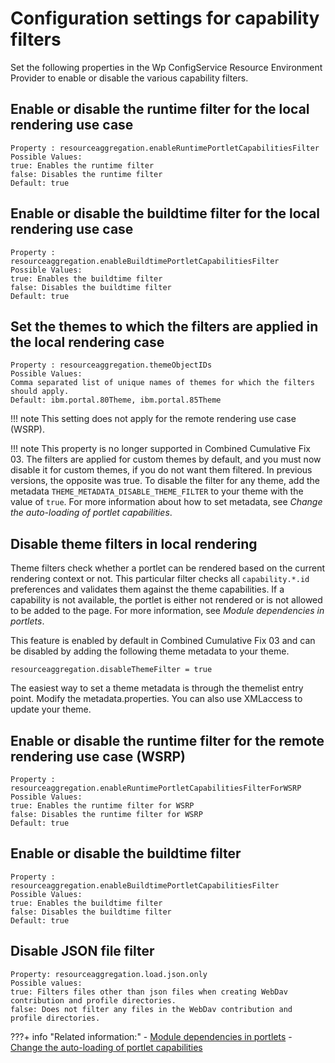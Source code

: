 # Configuration settings for capability filters

Set the following properties in the Wp ConfigService Resource Environment Provider to enable or disable the various capability filters.

## Enable or disable the runtime filter for the local rendering use case

```
Property : resourceaggregation.enableRuntimePortletCapabilitiesFilter
Possible Values:
true: Enables the runtime filter
false: Disables the runtime filter
Default: true
```

## Enable or disable the buildtime filter for the local rendering use case

```
Property : resourceaggregation.enableBuildtimePortletCapabilitiesFilter
Possible Values:
true: Enables the buildtime filter
false: Disables the buildtime filter
Default: true
```

## Set the themes to which the filters are applied in the local rendering case

```
Property : resourceaggregation.themeObjectIDs
Possible Values:
Comma separated list of unique names of themes for which the filters should apply.
Default: ibm.portal.80Theme, ibm.portal.85Theme
```

!!! note
    This setting does not apply for the remote rendering use case \(WSRP\).

!!! note
    This property is no longer supported in Combined Cumulative Fix 03. The filters are applied for custom themes by default, and you must now disable it for custom themes, if you do not want them filtered. In previous versions, the opposite was true. To disable the filter for any theme, add the metadata `THEME_METADATA_DISABLE_THEME_FILTER` to your theme with the value of `true`. For more information about how to set metadata, see *Change the auto-loading of portlet capabilities*.

## Disable theme filters in local rendering

Theme filters check whether a portlet can be rendered based on the current rendering context or not. This particular filter checks all `capability.*.id` preferences and validates them against the theme capabilities. If a capability is not available, the portlet is either not rendered or is not allowed to be added to the page. For more information, see *Module dependencies in portlets*.

This feature is enabled by default in Combined Cumulative Fix 03 and can be disabled by adding the following theme metadata to your theme.

```
resourceaggregation.disableThemeFilter = true
```

The easiest way to set a theme metadata is through the themelist entry point. Modify the metadata.properties. You can also use XMLaccess to update your theme.

## Enable or disable the runtime filter for the remote rendering use case \(WSRP\)

```
Property : resourceaggregation.enableRuntimePortletCapabilitiesFilterForWSRP
Possible Values:
true: Enables the runtime filter for WSRP
false: Disables the runtime filter for WSRP
Default: true
```

## Enable or disable the buildtime filter

```
Property : resourceaggregation.enableBuildtimePortletCapabilitiesFilter
Possible Values:
true: Enables the buildtime filter
false: Disables the buildtime filter
Default: true
```

## Disable JSON file filter

```
Property: resourceaggregation.load.json.only
Possible values: 
true: Filters files other than json files when creating WebDav contribution and profile directories.
false: Does not filter any files in the WebDav contribution and profile directories.
```


???+ info "Related information:"
    - [Module dependencies in portlets](../../the_module_framework/themeopt_mod_capfilters.md)
    - [Change the auto-loading of portlet capabilities](../../the_module_framework/change_the_auto_loading_of_portlet/index.md)

